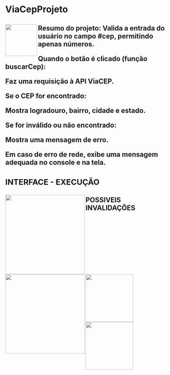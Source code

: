 # ViaCepProjeto

<h2>
<img align = "left" height= "100" src = "https://img.icons8.com/?size=100&id=Nkym0Ujb8VGI&format=png&color=000000"/>Resumo do projeto: Valida a entrada do usuário no campo #cep, permitindo apenas números.
  
Quando o botão é clicado (função buscarCep):
  
Faz uma requisição à API ViaCEP.
  
Se o CEP for encontrado:

Mostra logradouro, bairro, cidade e estado.

Se for inválido ou não encontrado:

Mostra uma mensagem de erro.

Em caso de erro de rede, exibe uma mensagem adequada no console e na tela.
<h2/>
  
<div>
<h3>INTERFACE - EXECUÇÃO</h3>
<img align = "left" height = "250" src = "https://i.postimg.cc/x1YBVSYv/interface-do-site.jpg"/>
<img align = "left" height = "250" src = "https://i.postimg.cc/fypX75b5/funcionando.jpg"/>
</div>


                                                      
<h2>POSSIVEIS INVALIDAÇÕES</h2>
<img align = "left" height = "150" src = "https://i.postimg.cc/vHb7pDyX/cep-n-o-encontrado.jpg"/>
<img align = "left" height = "150" src = "https://i.postimg.cc/KYw2pRK8/cep-inv-lido-digite-8-digitos.jpg"/>

